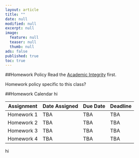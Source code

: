 ```yaml
---
layout: article
title: ""
date: null
modified: null
excerpt: null
image: 
  feature: null
  teaser: null
  thumb: null
ads: false
published: true
toc: true
---
```


##Homework Policy
Read the [Academic Integrity](http://www.faculty.umd.edu/teach/integrity.html) first.

Homework policy specific to this class?

##Homework Calendar
hi

Assignment | Date Assigned | Due Date | Deadline
---------- | ------------- | -------- | --------
Homework 1 | TBA           | TBA      | TBA
Homework 2 | TBA           | TBA      | TBA
Homework 3 | TBA           | TBA      | TBA
Homework 4 | TBA           | TBA      | TBA

hi